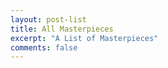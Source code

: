 ```yaml
---
layout: post-list
title: All Masterpieces
excerpt: "A List of Masterpieces"
comments: false
---
```

